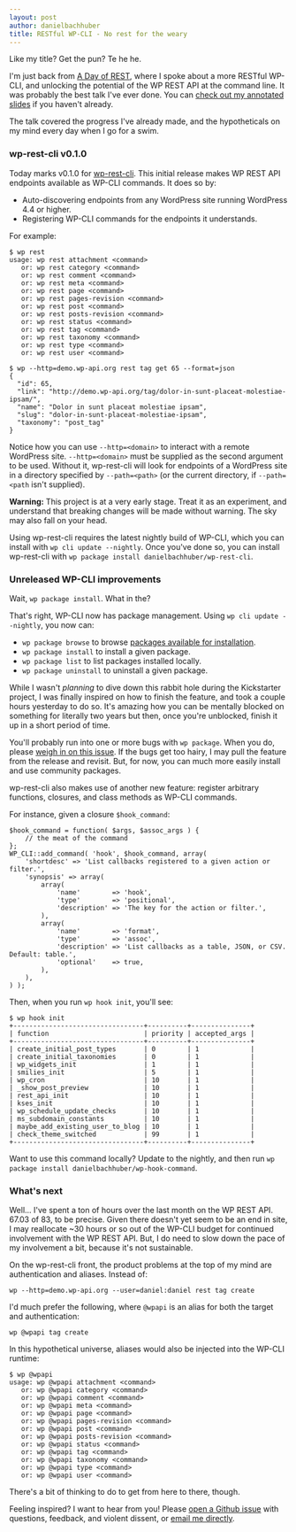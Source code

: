 ```yaml
---
layout: post
author: danielbachhuber
title: RESTful WP-CLI - No rest for the weary
---
```


Like my title? Get the pun? Te he he.

I'm just back from [A Day of REST](https://feelingrestful.com/), where I spoke about a more RESTful WP-CLI, and unlocking the potential of the WP REST API at the command line. It was probably the best talk I've ever done. You can [check out my annotated slides](http://blog.handbuilt.co/2016/01/28/feelingrestful-a-more-restful-wp-cli/) if you haven't already.

The talk covered the progress I've already made, and the hypotheticals on my mind every day when I go for a swim.

### wp-rest-cli v0.1.0

Today marks v0.1.0 for [wp-rest-cli](https://github.com/danielbachhuber/wp-rest-cli). This initial release makes WP REST API endpoints available as WP-CLI commands. It does so by:

* Auto-discovering endpoints from any WordPress site running WordPress 4.4 or higher.
* Registering WP-CLI commands for the endpoints it understands.

For example:

    $ wp rest
    usage: wp rest attachment <command>
       or: wp rest category <command>
       or: wp rest comment <command>
       or: wp rest meta <command>
       or: wp rest page <command>
       or: wp rest pages-revision <command>
       or: wp rest post <command>
       or: wp rest posts-revision <command>
       or: wp rest status <command>
       or: wp rest tag <command>
       or: wp rest taxonomy <command>
       or: wp rest type <command>
       or: wp rest user <command>

    $ wp --http=demo.wp-api.org rest tag get 65 --format=json
    {
      "id": 65,
      "link": "http://demo.wp-api.org/tag/dolor-in-sunt-placeat-molestiae-ipsam/",
      "name": "Dolor in sunt placeat molestiae ipsam",
      "slug": "dolor-in-sunt-placeat-molestiae-ipsam",
      "taxonomy": "post_tag"
    }

Notice how you can use `--http=<domain>` to interact with a remote WordPress site. `--http=<domain>` must be supplied as the second argument to be used. Without it, wp-rest-cli will look for endpoints of a WordPress site in a directory specified by `--path=<path>` (or the current directory, if `--path=<path` isn't supplied).

**Warning:** This project is at a very early stage. Treat it as an experiment, and understand that breaking changes will be made without warning. The sky may also fall on your head.

Using wp-rest-cli requires the latest nightly build of WP-CLI, which you can install with `wp cli update --nightly`. Once you've done so, you can install wp-rest-cli with `wp package install danielbachhuber/wp-rest-cli`.

### Unreleased WP-CLI improvements

Wait, `wp package install`. What in the?

That's right, WP-CLI now has package management. Using `wp cli update --nightly`, you now can:

* `wp package browse` to browse [packages available for installation](http://wp-cli.org/package-index/).
* `wp package install` to install a given package.
* `wp package list` to list packages installed locally.
* `wp package uninstall` to uninstall a given package.

While I wasn't *planning* to dive down this rabbit hole during the Kickstarter project, I was finally inspired on how to finish the feature, and took a couple hours yesterday to do so. It's amazing how you can be mentally blocked on something for literally two years but then, once you're unblocked, finish it up in a short period of time.

You'll probably run into one or more bugs with `wp package`. When you do, please [weigh in on this issue](https://github.com/wp-cli/wp-cli/issues/1564). If the bugs get too hairy, I may pull the feature from the release and revisit. But, for now, you can much more easily install and use community packages.

wp-rest-cli also makes use of another new feature: register arbitrary functions, closures, and class methods as WP-CLI commands.

For instance, given a closure `$hook_command`:

    $hook_command = function( $args, $assoc_args ) {
        // the meat of the command
    };
    WP_CLI::add_command( 'hook', $hook_command, array(
        'shortdesc' => 'List callbacks registered to a given action or filter.',
        'synopsis' => array(
            array(
                'name'        => 'hook',
                'type'        => 'positional',
                'description' => 'The key for the action or filter.',
            ),
            array(
                'name'        => 'format',
                'type'        => 'assoc',
                'description' => 'List callbacks as a table, JSON, or CSV. Default: table.',
                'optional'    => true,
            ),
        ),
    ) );

Then, when you run `wp hook init`, you'll see:

    $ wp hook init
    +---------------------------------+----------+---------------+
    | function                        | priority | accepted_args |
    +---------------------------------+----------+---------------+
    | create_initial_post_types       | 0        | 1             |
    | create_initial_taxonomies       | 0        | 1             |
    | wp_widgets_init                 | 1        | 1             |
    | smilies_init                    | 5        | 1             |
    | wp_cron                         | 10       | 1             |
    | _show_post_preview              | 10       | 1             |
    | rest_api_init                   | 10       | 1             |
    | kses_init                       | 10       | 1             |
    | wp_schedule_update_checks       | 10       | 1             |
    | ms_subdomain_constants          | 10       | 1             |
    | maybe_add_existing_user_to_blog | 10       | 1             |
    | check_theme_switched            | 99       | 1             |
    +---------------------------------+----------+---------------+

Want to use this command locally? Update to the nightly, and then run `wp package install danielbachhuber/wp-hook-command`.

### What's next

Well... I've spent a ton of hours over the last month on the WP REST API. 67.03 of 83, to be precise. Given there doesn't yet seem to be an end in site, I may reallocate ~30 hours or so out of the WP-CLI budget for continued involvement with the WP REST API. But, I do need to slow down the pace of my involvement a bit, because it's not sustainable.

On the wp-rest-cli front, the product problems at the top of my mind are authentication and aliases. Instead of:

    wp --http=demo.wp-api.org --user=daniel:daniel rest tag create

I'd much prefer the following, where `@wpapi` is an alias for both the target and authentication:

    wp @wpapi tag create

In this hypothetical universe, aliases would also be injected into the WP-CLI runtime:

    $ wp @wpapi
    usage: wp @wpapi attachment <command>
       or: wp @wpapi category <command>
       or: wp @wpapi comment <command>
       or: wp @wpapi meta <command>
       or: wp @wpapi page <command>
       or: wp @wpapi pages-revision <command>
       or: wp @wpapi post <command>
       or: wp @wpapi posts-revision <command>
       or: wp @wpapi status <command>
       or: wp @wpapi tag <command>
       or: wp @wpapi taxonomy <command>
       or: wp @wpapi type <command>
       or: wp @wpapi user <command>

There's a bit of thinking to do to get from here to there, though.

Feeling inspired? I want to hear from you! Please [open a Github issue](https://github.com/danielbachhuber/wp-rest-cli/issues) with questions, feedback, and violent dissent, or [email me directly](mailto:daniel@handbuilt.co).
